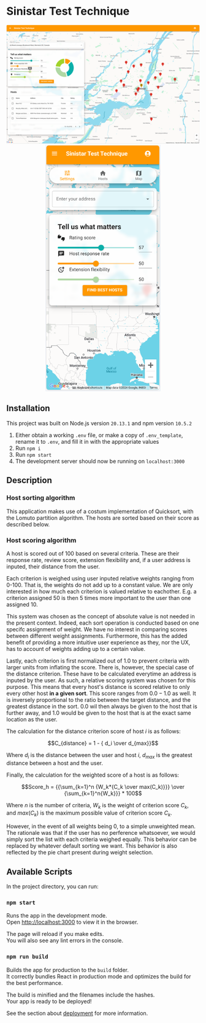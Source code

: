 # Sinistar Test Technique

<center>
<img src="./images/screenshot.PNG" alt="screenshot" width="800"/>
</center>

<center>
<img src="./images/mobile_screenshot.PNG" alt="screenshot" width="300"/>
</center>

## Installation

This project was built on Node.js version `20.13.1` and npm version `10.5.2`

1. Either obtain a working `.env` file, or make a copy of `.env_template`, rename it to `.env`, and fill it in with the appropriate values
2. Run `npm i`
3. Run `npm start`
4. The development server should now be running on `localhost:3000`

## Description

### Host sorting algorithm

This application makes use of a costum implementation of Quicksort, with the Lomuto partition algorithm. The hosts are sorted based on their score as described below.

### Host scoring algorithm

A host is scored out of 100 based on several criteria. These are their response rate, review score, extension flexibility and, if a user address is inputed, their distance from the user.

Each criterion is weighed using user inputed relative weights ranging from 0-100. That is, the weights do not add up to a constant value. We are only interested in how much each criterion is valued relative to eachother. E.g. a criterion assigned 50 is then 5 times more important to the user than one assigned 10. 

This system was chosen as the concept of absolute value is not needed in the present context. Indeed, each sort operation is conducted based on one specifc assignment of weight. We have no interest in comparing scores between different weight assignments. Furthermore, this has the added benefit of providing a more intuitive user experience as they, nor the UX, has to account of weights adding up to a certain value.

Lastly, each criterion is first normalized out of 1.0 to prevent criteria with larger units from inflating the score. There is, however, the special case of the distance criterion. These have to be calculated everytime an address is inputed by the user. As such, a relative scoring system was chosen for this purpose. This means that every host's distance is scored relative to only every other host **in a given sort**. This score ranges from $0.0-1.0$ as well. It is inversely proportional to the ratio between the target distance, and the greatest distance in the sort. $0.0$ wil then always be given to the host that is further away, and $1.0$ would be given to the host that is at the exact same location as the user.

The calculation for the distance criterion score of host $i$ is as follows: 

$$C_{distance} = 1 - { d_i \over  d_{max}}$$

Where $d_i$ is the distance between the user and host $i$, $d_{max}$ is the greatest distance between a host and the user.

Finally, the calculation for the weighted score of a host is as follows:

$$Score_h = {{\sum_{k=1}^n {W_k*{C_k \over max(C_k)}}} \over  {\sum_{k=1}^n{W_k}}} * 100$$

Where $n$ is the number of criteria, $W_k$ is the weight of criterion score $C_k$, and $max(C_k)$ is the maximum possible value of criterion score $C_k$.

However, in the event of all weights being 0, to a simple unweighted mean. The rationale was that if the user has no perference whatsoever, we would simply sort the list with each criteria weighed equally. This behavior can be replaced by whatever default sorting we want. This behavior is also reflected by the pie chart present during weight selection.

## Available Scripts

In the project directory, you can run:

### `npm start`

Runs the app in the development mode.\
Open [http://localhost:3000](http://localhost:3000) to view it in the browser.

The page will reload if you make edits.\
You will also see any lint errors in the console.

### `npm run build`

Builds the app for production to the `build` folder.\
It correctly bundles React in production mode and optimizes the build for the best performance.

The build is minified and the filenames include the hashes.\
Your app is ready to be deployed!

See the section about [deployment](https://facebook.github.io/create-react-app/docs/deployment) for more information.
